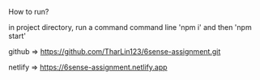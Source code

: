 How to run?

in project directory, run a command command line 'npm i' and then 'npm start'

github => https://github.com/TharLin123/6sense-assignment.git

netlify => https://6sense-assignment.netlify.app
